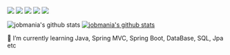 
  <a href="[velog.io/@jobmania]" target="_blank"><img src="https://img.shields.io/badge/Java-blue?style=flat-square&logo=JAVA&logoColor=white"/></a>
   <a href="[velog.io/@jobmania]" target="_blank"><img src="https://img.shields.io/badge/SQL-blue?style=flat-square&logo=SQL&logoColor=white"/></a>
 <a href="[velog.io/@jobmania]" target="_blank"> <img src="https://img.shields.io/badge/Spring-green?style=flat-square&logo=Spring&logoColor=white"/></a>
 <a href="[velog.io/@jobmania]" target="_blank"> <img src="https://img.shields.io/badge/MySql-informational?style=flat-square&logo=MySql&logoColor=white"/></a>
 <a href="[velog.io/@jobmania]" target="_blank"> <img src="https://img.shields.io/badge/SpringBoot-green?style=flat-square&logo=SpringBoot&logoColor=white"/></a>

![jobmania's github stats](https://github-readme-stats.vercel.app/api?username=jobmania&show_icons=true)
[![jobmania's github stats](https://github-readme-stats.vercel.app/api/top-langs/?username=jobmania&show_icons=true&hide_border=true&title_color=004386&icon_color=004386&layout=compact)](https://github.com/jobmania)


🌱 I’m currently learning Java, Spring MVC, Spring Boot, DataBase, SQL, Jpa etc
